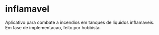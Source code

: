 inflamavel
==========

Aplicativo para combate a incendios em tanques de liquidos inflamaveis. Em fase de implementacao, feito por hobbista.
